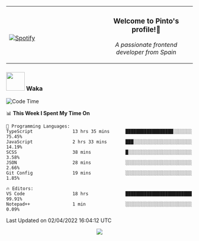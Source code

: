 <table width="100%" align="center"> 
  <tr>
  <td width="50%">
      
&nbsp; <br> [![Spotify](https://novatorem-zeta-rust.vercel.app/api/spotify)](https://open.spotify.com/user/novatorem-zeta-rust)

  </td>
  <td width="50%">
    <h3 align="center">Welcome to Pinto's profile!👋</h3>
    <p align="center"><em>A passionate frontend developer from Spain</em></p>
  </td>
  </table>

### <img src="https://media.giphy.com/media/VgCDAzcKvsR6OM0uWg/giphy.gif" width="50"> Waka

  <!--START_SECTION:waka-->
![Code Time](http://img.shields.io/badge/Code%20Time-215%20hrs%2021%20mins-blue)

📊 **This Week I Spent My Time On** 

```text
💬 Programming Languages: 
TypeScript               13 hrs 35 mins      ██████████████████░░░░░░░   75.45% 
JavaScript               2 hrs 33 mins       ███░░░░░░░░░░░░░░░░░░░░░░   14.19% 
SCSS                     38 mins             █░░░░░░░░░░░░░░░░░░░░░░░░   3.58% 
JSON                     28 mins             ░░░░░░░░░░░░░░░░░░░░░░░░░   2.66% 
Git Config               19 mins             ░░░░░░░░░░░░░░░░░░░░░░░░░   1.85%

🔥 Editors: 
VS Code                  18 hrs              █████████████████████████   99.91% 
Notepad++                1 min               ░░░░░░░░░░░░░░░░░░░░░░░░░   0.09%

```


 Last Updated on 02/04/2022 16:04:12 UTC
<!--END_SECTION:waka-->

<div align="center">
<img src="https://github-readme-stats-gilt-tau.vercel.app/api/top-langs/?username=pinto-hub&layout=compact&theme=dracula" />
</div>
